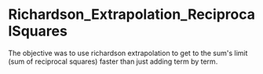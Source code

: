 # Richardson_Extrapolation_ReciprocalSquares
The objective was to use richardson extrapolation to get to the sum's limit (sum of reciprocal squares) faster than just adding term by term.
